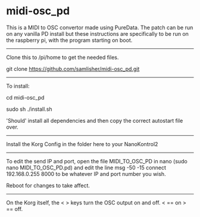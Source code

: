 # midi-osc_pd
This is a MIDI to OSC convertor made using PureData. The patch can be run on any vanilla PD install but these instructions are specifically to be run on the raspberry pi, with the program starting on boot.

------------

Clone this to /pi/home to get the needed files.

git clone https://github.com/samlisher/midi-osc_pd.git

------------

To install:

cd midi-osc_pd

sudo sh ./install.sh

'Should' install all dependencies and then copy the correct autostart file over.

------------

Install the Korg Config in the folder here to your NanoKontrol2

------------

To edit the send IP and port, open the file MIDI_TO_OSC_PD in nano (sudo nano MIDI_TO_OSC_PD.pd) and edit the line msg -50 -15 connect 192.168.0.255 8000 to be whatever IP and port number you wish.

Reboot for changes to take affect.

------------

On the Korg itself, the < > keys turn the OSC output on and off. < == on > == off.
